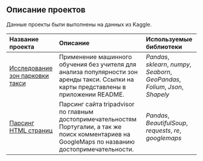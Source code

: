 ## Описание проектов

Данные проекты были выполнены на данных из Kaggle.

| Название проекта | Описание | Используемые библиотеки | 
| :---------------------- | :---------------------- | :---------------------- |
| [Исследование зон парковки такси](porto_taxi_project) | Применение машинного обучения без учителя для анализа популярности зон аренды такси. Ссылки на карты представлены в приложении README.| *Pandas*, *sklearn*, *numpy*, *Seaborn*, *GeoPandas*, *Folium*, *Json*, *Shapely* |
| [Парсинг HTML страниц](parser) | Парсинг сайта tripadvisor по главным достопримечательностям Португалии, а так же поиск комментариев на GoogleMaps по названию достопримечательности. | *Pandas*, *BeautifulSoup*, *requests*, *re*, *googlemaps* |
